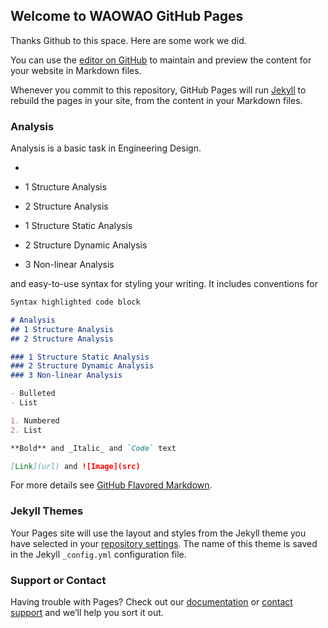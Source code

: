 ## Welcome to WAOWAO GitHub Pages

Thanks Github to this space. Here are some work we did. 

You can use the [editor on GitHub](https://github.com/waowao/waowao.github.io/edit/master/README.md) to maintain and preview the content for your website in Markdown files.

Whenever you commit to this repository, GitHub Pages will run [Jekyll](https://jekyllrb.com/) to rebuild the pages in your site, from the content in your Markdown files.

### Analysis

Analysis is a basic task in Engineering Design. 

-
- 1 Structure Analysis
- 2 Structure Analysis

- 1 Structure Static Analysis
- 2 Structure Dynamic Analysis
- 3 Non-linear Analysis

and easy-to-use syntax for styling your writing. It includes conventions for

```markdown
Syntax highlighted code block

# Analysis
## 1 Structure Analysis
## 2 Structure Analysis

### 1 Structure Static Analysis
### 2 Structure Dynamic Analysis
### 3 Non-linear Analysis

- Bulleted
- List

1. Numbered
2. List

**Bold** and _Italic_ and `Code` text

[Link](url) and ![Image](src)
```

For more details see [GitHub Flavored Markdown](https://guides.github.com/features/mastering-markdown/).

### Jekyll Themes

Your Pages site will use the layout and styles from the Jekyll theme you have selected in your [repository settings](https://github.com/waowao/waowao.github.io/settings). The name of this theme is saved in the Jekyll `_config.yml` configuration file.

### Support or Contact

Having trouble with Pages? Check out our [documentation](https://help.github.com/categories/github-pages-basics/) or [contact support](https://github.com/contact) and we’ll help you sort it out.
